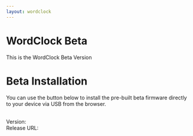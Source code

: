 ```yaml
---
layout: wordclock
---
```


# WordClock Beta

This is the WordClock Beta Version

# Beta Installation

You can use the button below to install the pre-built beta firmware directly to your device via USB from the browser.

 <esp-web-install-button id='esp-button' manifest="./beta-firmware/wordclock.manifest.json"></esp-web-install-button>

<br>
Version: <span id="release_version"></span>
<br>
Release URL: <a id="release_url" href=""></a>
<br>

<p><span id="release_summary"></span></p>